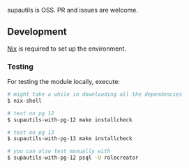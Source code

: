 supautils is OSS. PR and issues are welcome.


## Development

[Nix](https://nixos.org/download.html) is required to set up the environment.


### Testing
For testing the module locally, execute:

```bash
# might take a while in downloading all the dependencies
$ nix-shell

# test on pg 12
$ supautils-with-pg-12 make installcheck

# test on pg 13
$ supautils-with-pg-13 make installcheck

# you can also test manually with
$ supautils-with-pg-12 psql -U rolecreator
```
